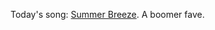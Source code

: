 Today's song: <a href="https://www.youtube.com/watch?v=GQQbjpomexo">Summer Breeze</a>. A boomer fave. 
